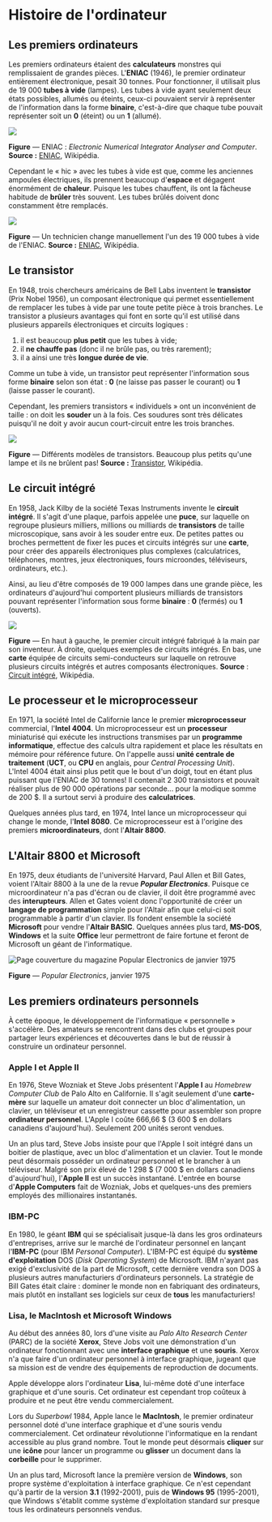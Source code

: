 # Histoire de l'ordinateur

## Les premiers ordinateurs

Les premiers ordinateurs étaient des **calculateurs** monstres qui remplissaient de grandes pièces. L'**ENIAC** \(1946\), le premier ordinateur entièrement électronique, pesait 30 tonnes. Pour fonctionner, il utilisait plus de 19 000 **tubes à vide** \(lampes\). Les tubes à vide ayant seulement deux états possibles, allumés ou éteints, ceux-ci pouvaient servir à représenter de l'information dans la forme **binaire**, c'est-à-dire que chaque tube pouvait représenter soit un **0** \(éteint\) ou un **1** \(allumé\).

![](/assets/ENIAC.png)

**Figure** — ENIAC : _Electronic Numerical Integrator Analyser and Computer_. **Source :** [ENIAC](https://fr.wikipedia.org/wiki/ENIAC "Lien vers l&apos;article « ENIAC » sur Wikipédia"), Wikipédia.

Cependant le « hic » avec les tubes à vide est que, comme les anciennes ampoules électriques, ils prennent beaucoup d'**espace** et dégagent énormément de **chaleur**. Puisque les tubes chauffent, ils ont la fâcheuse habitude de **brûler** très souvent. Les tubes brûlés doivent donc constamment être remplacés.

![](/assets/ENIAC-technicien.png)

**Figure** — Un technicien change manuellement l'un des 19 000 tubes à vide de l'ENIAC. **Source :** [ENIAC](https://fr.wikipedia.org/wiki/ENIAC "Lien vers l&apos;article « ENIAC » sur Wikipédia"), Wikipédia.

## Le transistor

En 1948, trois chercheurs américains de Bell Labs inventent le **transistor** \(Prix Nobel 1956\), un composant électronique qui permet essentiellement de remplacer les tubes à vide par une toute petite pièce à trois branches. Le transistor a plusieurs avantages qui font en sorte qu'il est utilisé dans plusieurs appareils électroniques et circuits logiques :

1. il est beaucoup **plus petit** que les tubes à vide;
2. il **ne chauffe pas** \(donc il ne brûle pas, ou très rarement\);
3. il a ainsi une très **longue durée de vie**.

Comme un tube à vide, un transistor peut représenter l'information sous forme **binaire** selon son état : **0** \(ne laisse pas passer le courant\) ou **1** \(laisse passer le courant\).

Cependant, les premiers transistors « individuels » ont un inconvénient de taille : on doit les **souder** un à la fois. Ces soudures sont très délicates puisqu'il ne doit y avoir aucun court-circuit entre les trois branches.

![](https://upload.wikimedia.org/wikipedia/commons/thumb/5/5a/Transistors.agr.jpg/800px-Transistors.agr.jpg)

**Figure** — Différents modèles de transistors. Beaucoup plus petits qu'une lampe et ils ne brûlent pas! **Source :** [Transistor](https://fr.wikipedia.org/wiki/Transistor "Lien vers l&apos;article « Transistor » sur Wikipédia"), Wikipédia.

## Le circuit intégré

En 1958, Jack Kilby de la société Texas Instruments invente le **circuit intégré**. Il s'agit d'une plaque, parfois appelée une **puce**, sur laquelle on regroupe plusieurs milliers, millions ou milliards de **transistors** de taille microscopique, sans avoir à les souder entre eux. De petites pattes ou broches permettent de fixer les puces et circuits intégrés sur une **carte**, pour créer des appareils électroniques plus complexes \(calculatrices, téléphones, montres, jeux électroniques, fours microondes, téléviseurs, ordinateurs, etc.\).

Ainsi, au lieu d'être composés de 19&nbsp;000 lampes dans une grande pièce, les ordinateurs d'aujourd'hui comportent plusieurs milliards de transistors pouvant représenter l'information sous forme **binaire** : **0** \(fermés\) ou **1** \(ouverts\).

![](/assets/circuit-integre.png)

**Figure** — En haut à gauche, le premier circuit intégré fabriqué à la main par son inventeur. À droite, quelques exemples de circuits intégrés. En bas, une **carte** équipée de circuits semi-conducteurs sur laquelle on retrouve plusieurs circuits intégrés et autres composants électroniques. **Source** : [Circuit intégré](https://fr.wikipedia.org/wiki/Circuit_intégré "Lien vers l&apos;article « Circuit intégré » sur Wikipédia"), Wikipédia.

## Le processeur et le microprocesseur

En 1971, la société Intel de Californie lance le premier **microprocesseur** commercial, l'**Intel 4004**. Un microprocesseur est un **processeur** miniaturisé qui exécute les instructions transmises par un **programme informatique**, effectue des calculs ultra rapidement et place les résultats en mémoire pour référence future. On l'appelle aussi **unité centrale de traitement** \(**UCT**, ou **CPU** en anglais, pour _Central Processing Unit_\). L'Intel&nbsp;4004 était ainsi plus petit que le bout d'un doigt, tout en étant plus puissant que l'ENIAC de 30 tonnes! Il contenait 2&nbsp;300 transistors et pouvait réaliser plus de 90&nbsp;000 opérations par seconde... pour la modique somme de 200&nbsp;$. Il a surtout servi à produire des **calculatrices**.

Quelques années plus tard, en 1974, Intel lance un microprocesseur qui change le monde, l'**Intel 8080**. Ce microprocesseur est à l'origine des premiers **microordinateurs**, dont l'**Altair 8800**.

## L'Altair 8800 et Microsoft

En 1975, deux étudiants de l'université Harvard, Paul Allen et Bill Gates, voient l'Altair 8800 à la une de la revue _**Popular Electronics**_. Puisque ce microordinateur n'a pas d'écran ou de clavier, il doit être programmé avec des **interupteurs**. Allen et Gates voient donc l'opportunité de créer un **langage de programmation** simple pour l'Altair afin que celui-ci soit programmable à partir d'un clavier. Ils fondent ensemble la société **Microsoft** pour vendre l'**Altair BASIC**. Quelques années plus tard, **MS-DOS**, **Windows** et la suite **Office** leur permettront de faire fortune et feront de Microsoft un géant de l'informatique.

![Page couverture du magazine Popular Electronics de janvier 1975](https://upload.wikimedia.org/wikipedia/en/c/cb/Popular_Electronics_Cover_Jan_1975.jpg)

**Figure** — _Popular Electronics_, janvier 1975

## Les premiers ordinateurs personnels

À cette époque, le développement de l'informatique «&nbsp;personnelle&nbsp;» s'accélère. Des amateurs se rencontrent dans des clubs et groupes pour partager leurs expériences et découvertes dans le but de réussir à construire un ordinateur personnel.

### Apple I et Apple II

En 1976, Steve Wozniak et Steve Jobs présentent l'**Apple I** au _Homebrew Computer Club_ de Palo Alto en Californie. Il s'agit seulement d'une **carte-mère** sur laquelle un amateur doit connecter un bloc d'alimentation, un clavier, un téléviseur et un enregistreur cassette pour assembler son propre **ordinateur personnel**. L'Apple I coûte 666,66&nbsp;$ (3&nbsp;600&nbsp;$ en dollars canadiens d'aujourd'hui). Seulement 200 unités seront vendues.

Un an plus tard, Steve Jobs insiste pour que l'Apple I soit intégré dans un boitier de plastique, avec un bloc d'alimentation et un clavier. Tout le monde peut désormais posséder un ordinateur personnel et le brancher à un téléviseur. Malgré son prix élevé de 1&nbsp;298&nbsp;$ (7&nbsp;000&nbsp;$ en dollars canadiens d'aujourd'hui), l'**Apple II** est un succès instantané. L'entrée en bourse d'**Apple Computers** fait de Wozniak, Jobs et quelques-uns des premiers employés des millionaires instantanés.

### IBM-PC

En 1980, le géant **IBM** qui se spécialisait jusque-là dans les gros ordinateurs d'entreprises, arrive sur le marché de l'ordinateur personnel en lançant l'**IBM-PC** (pour IBM _Personal Computer_). L'IBM-PC est équipé du **système d'exploitation** DOS (_Disk Operating System_) de Microsoft. IBM n'ayant pas exigé d'exclusivité de la part de Microsoft, cette dernière vendra son DOS à plusieurs autres manufacturiers d'ordinateurs personnels. La stratégie de Bill Gates était claire : dominer le monde non en fabriquant des ordinateurs, mais plutôt en installant ses logiciels sur ceux de **tous** les manufacturiers!

### Lisa, le MacIntosh et Microsoft Windows

Au début des années 80, lors d'une visite au _Palo Alto Research Center_ (PARC) de la société **Xerox**, Steve Jobs voit une démonstration d'un ordinateur fonctionnant avec une **interface graphique** et une **souris**. Xerox n'a que faire d'un ordinateur personnel à interface graphique, jugeant que sa mission est de vendre des équipements de reproduction de documents.

Apple développe alors l'ordinateur **Lisa**, lui-même doté d'une interface graphique et d'une souris. Cet ordinateur est cependant trop coûteux à produire et ne peut être vendu commercialement.

Lors du _Superbowl_ 1984, Apple lance le **MacIntosh**, le premier ordinateur personnel doté d'une interface graphique et d'une souris vendu commercialement. Cet ordinateur révolutionne l'informatique en la rendant accessible au plus grand nombre. Tout le monde peut désormais **cliquer** sur une **icône** pour lancer un programme ou **glisser** un document dans la **corbeille** pour le supprimer.

Un an plus tard, Microsoft lance la première version de **Windows**, son propre système d'exploitation à interface graphique. Ce n'est cependant qu'à partir de la version **3.1** (1992-2001), puis de **Windows&nbsp;95** (1995-2001), que Windows s'établit comme système d'exploitation standard sur presque tous les ordinateurs personnels vendus.


